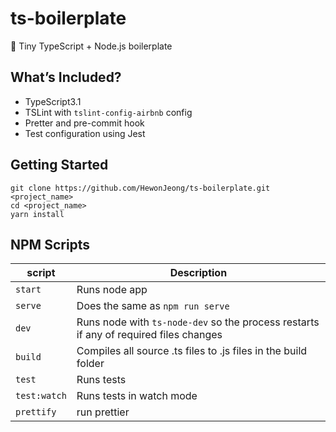 # ts-boilerplate

🐣 Tiny TypeScript + Node.js boilerplate

## What’s Included?

- TypeScript3.1
- TSLint with `tslint-config-airbnb` config
- Pretter and pre-commit hook
- Test configuration using Jest

## Getting Started

```
git clone https://github.com/HewonJeong/ts-boilerplate.git <project_name>
cd <project_name>
yarn install
```

## NPM Scripts

| script       | Description                                                                           |
| ------------ | ------------------------------------------------------------------------------------- |
| `start`      | Runs node app                                                                         |
| `serve`      | Does the same as `npm run serve`                                                      |
| `dev`        | Runs node with `ts-node-dev` so the process restarts if any of required files changes |
| `build`      | Compiles all source .ts files to .js files in the build folder                        |
| `test`       | Runs tests                                                                            |
| `test:watch` | Runs tests in watch mode                                                              |
| `prettify`   | run prettier                                                                          |
